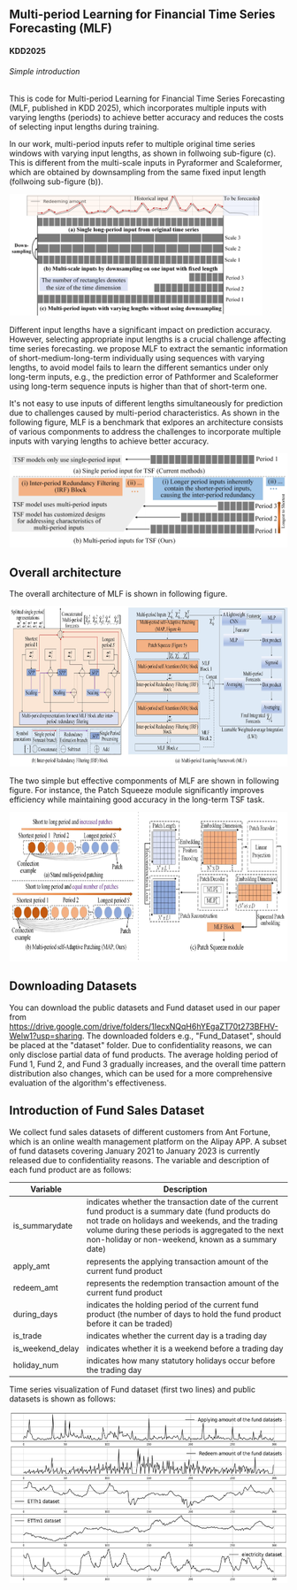 ## Multi-period Learning for Financial Time Series Forecasting (MLF)

#### KDD2025

###### Simple introduction

This is code for Multi-period Learning for Financial Time Series Forecasting (MLF, published in KDD 2025), which incorporates multiple inputs with varying lengths (periods) to achieve better accuracy and reduces the costs of selecting input lengths during training.

In our work, multi-period inputs refer to multiple original time series windows with varying input lengths, as shown in follwoing sub-figure (c). This is different from the multi-scale inputs in Pyraformer and Scaleformer, which are obtained by downsampling from the same fixed input length (follwoing sub-figure (b)).

<img src="figure/MultiPeriod_MultiScale.jpg" alt="替代文本" width="auto" height="220">

Different input lengths have a significant impact on prediction accuracy. However, selecting appropriate input lengths is a crucial challenge affecting time series forecasting.  we propose MLF to extract the semantic information of short-medium-long-term individually using sequences with varying lengths, to avoid model fails to learn the different semantics under only long-term inputs, e.g., the prediction error of Pathformer and Scaleformer using long-term sequence inputs is higher than that of short-term one. 

It's not easy to use inputs of different lengths simultaneously for prediction due to challenges caused by multi-period characteristics. As shown in the following figure, MLF is a benchmark that exlpores an architecture consists of various componments to address the challenges to incorporate multiple inputs with varying lengths to achieve better accuracy.

<img src="figure/MultiPeriod_Characteristics.jpg" alt="替代文本" width="auto" height="170">

## Overall architecture
The overall architecture of MLF is shown in following figure.

<img src="figure/Frame_Work.jpg" alt="替代文本" width="auto" height="290">

The two simple but effective componments of MLF are shown in following figure. For instance, the Patch Squeeze module significantly improves efficiency
while maintaining good accuracy in the long-term TSF task.

<img src="figure/MAP_PS.jpg" alt="替代文本" width="auto" height="270">


## Downloading Datasets
  You can download the public datasets and Fund dataset used in our paper from https://drive.google.com/drive/folders/1IecxNQqH6hYEgaZT70t273BFHV-WeIw1?usp=sharing. The downloaded folders e.g., "Fund_Dataset",  should be placed at the "dataset" folder. Due to confidentiality reasons, we can only disclose partial data of fund products. The average holding period of Fund 1, Fund 2, and Fund 3 gradually increases, and the overall time pattern distribution also changes, which can be used for a more comprehensive evaluation of the algorithm's effectiveness. 

## Introduction of Fund Sales Dataset
We collect fund sales datasets of different customers from Ant Fortune, which is an online wealth management platform on the Alipay APP. A subset of fund datasets covering January 2021 to January 2023 is currently released due to confidentiality reasons. The variable and description of each fund product are as follows: 

| Variable       | Description                                                                                                                                                                                                                                           |
|----------------|-------------------------------------------------------------------------------------------------------------------------------------------------------------------------------------------------------------------------------------------------------|
| is_summarydate | indicates whether the transaction date of the current fund product is a summary date (fund products do not trade on holidays and weekends, and the trading volume during these periods is aggregated to the next non-holiday or non-weekend, known as a summary date) |
| apply_amt| represents the applying transaction amount of the current fund product                                                                                                                                                                                   |
| redeem_amt       | represents the redemption transaction amount of the current fund product                                                                                                                                                                                   |
| during_days       | indicates the holding period of the current fund product (the number of days to hold the fund product before it can be traded)                                                                                                                                                                                   |
| is_trade       | indicates whether the current day is a trading day                                                                                                                                                                                                    |
| is_weekend_delay       | indicates whether it is a weekend before a trading day                                                                                                                                                                                                |
| holiday_num      | indicates how many statutory holidays occur before the trading day                                                                                                                                                                                    |

Time series visualization of Fund dataset (first two lines) and public datasets is shown as follows:

<img src="figure/Fund_Series_Vis.png" alt="替代文本" width="auto" height="310">